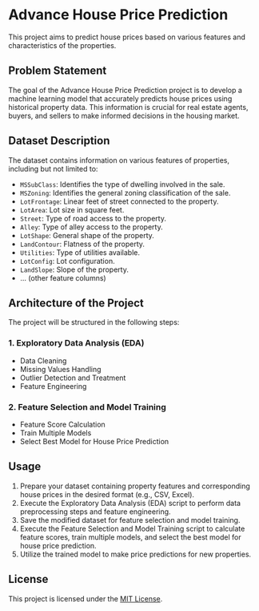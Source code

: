 # Advance House Price Prediction

This project aims to predict house prices based on various features and characteristics of the properties.

## Problem Statement

The goal of the Advance House Price Prediction project is to develop a machine learning model that accurately predicts house prices using historical property data. This information is crucial for real estate agents, buyers, and sellers to make informed decisions in the housing market.

## Dataset Description

The dataset contains information on various features of properties, including but not limited to:

- `MSSubClass`: Identifies the type of dwelling involved in the sale.
- `MSZoning`: Identifies the general zoning classification of the sale.
- `LotFrontage`: Linear feet of street connected to the property.
- `LotArea`: Lot size in square feet.
- `Street`: Type of road access to the property.
- `Alley`: Type of alley access to the property.
- `LotShape`: General shape of the property.
- `LandContour`: Flatness of the property.
- `Utilities`: Type of utilities available.
- `LotConfig`: Lot configuration.
- `LandSlope`: Slope of the property.
- ... (other feature columns)

## Architecture of the Project

The project will be structured in the following steps:

### 1. Exploratory Data Analysis (EDA)

- Data Cleaning
- Missing Values Handling
- Outlier Detection and Treatment
- Feature Engineering

### 2. Feature Selection and Model Training

- Feature Score Calculation
- Train Multiple Models
- Select Best Model for House Price Prediction

## Usage

1. Prepare your dataset containing property features and corresponding house prices in the desired format (e.g., CSV, Excel).
2. Execute the Exploratory Data Analysis (EDA) script to perform data preprocessing steps and feature engineering.
3. Save the modified dataset for feature selection and model training.
4. Execute the Feature Selection and Model Training script to calculate feature scores, train multiple models, and select the best model for house price prediction.
5. Utilize the trained model to make price predictions for new properties.

## License

This project is licensed under the [MIT License](LICENSE).
